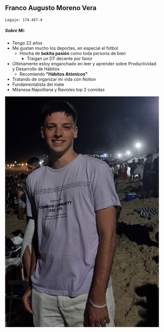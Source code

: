 ## Franco Augusto Moreno Vera
~~~
Legajo: 174.457-4 
~~~
##### Sobre Mi:
- Tengo 22 años
- Me gustan mucho los deportes, en especial el fútbol
    - Hincha de **bokita pasión** como toda persona de bien
        - Traigan un DT decente por favor
- Últimamente estoy enganchado en leer y aprender sobre Productividad y Desarrollo de Hábitos
  - Recomiendo **"Hábitos Atómicos"**
- Tratando de organizar mi vida con Notion
- Fundamentalista del mate
- Milanesa Napolitana y Ravioles top 2 comidas

![Acá estaría mi foto](foto.jpeg)
